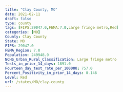 ```yaml
---
title: "Clay County, MO"
date: 2021-02-11
draft: false
type: county
tags: [FIPS:29047.0,FEMA:7.0,Large fringe metro,Red]
categories: [MO]
County: Clay County
State: MO
FIPS: 29047.0
FEMA_Region: 7.0
Population: 249948.0
NCHS_Urban_Rural_Classification: Large fringe metro
Tests_in_prior_14_days: 1891.0
Fourteen_day_test_rate_per_100000: 757.0
Percent_Positivity_in_prior_14_days: 0.146
Level: Red
url: /states/MO/clay-county
---
```



